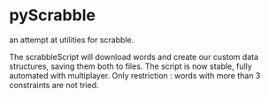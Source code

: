 # pyScrabble
an attempt at utilities for scrabble.

The scrabbleScript will download words and create our custom data structures, saving them both to files.
The script is now stable, fully automated with multiplayer. Only restriction : words with more than 3 constraints are not tried.
